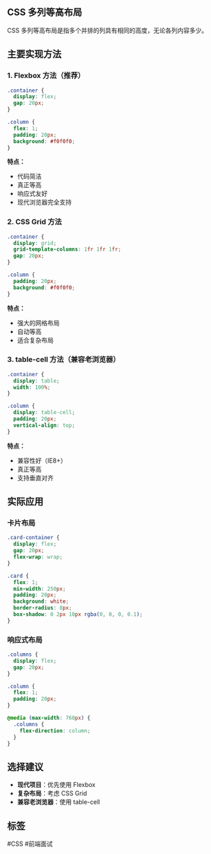 ## CSS 多列等高布局

CSS 多列等高布局是指多个并排的列具有相同的高度，无论各列内容多少。

## 主要实现方法

### 1. Flexbox 方法（推荐）

```css
.container {
  display: flex;
  gap: 20px;
}

.column {
  flex: 1;
  padding: 20px;
  background: #f0f0f0;
}
```

**特点：**

- 代码简洁
- 真正等高
- 响应式友好
- 现代浏览器完全支持

### 2. CSS Grid 方法

```css
.container {
  display: grid;
  grid-template-columns: 1fr 1fr 1fr;
  gap: 20px;
}

.column {
  padding: 20px;
  background: #f0f0f0;
}
```

**特点：**

- 强大的网格布局
- 自动等高
- 适合复杂布局

### 3. table-cell 方法（兼容老浏览器）

```css
.container {
  display: table;
  width: 100%;
}

.column {
  display: table-cell;
  padding: 20px;
  vertical-align: top;
}
```

**特点：**

- 兼容性好（IE8+）
- 真正等高
- 支持垂直对齐

## 实际应用

### 卡片布局

```css
.card-container {
  display: flex;
  gap: 20px;
  flex-wrap: wrap;
}

.card {
  flex: 1;
  min-width: 250px;
  padding: 20px;
  background: white;
  border-radius: 8px;
  box-shadow: 0 2px 10px rgba(0, 0, 0, 0.1);
}
```

### 响应式布局

```css
.columns {
  display: flex;
  gap: 20px;
}

.column {
  flex: 1;
  padding: 20px;
}

@media (max-width: 768px) {
  .columns {
    flex-direction: column;
  }
}
```

## 选择建议

- **现代项目**：优先使用 Flexbox
- **复杂布局**：考虑 CSS Grid
- **兼容老浏览器**：使用 table-cell

## 标签

#CSS #前端面试
